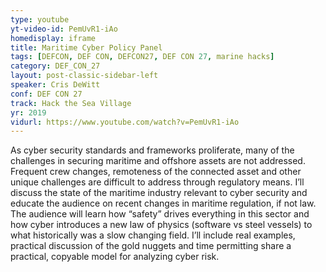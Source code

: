 ```yaml
---
type: youtube
yt-video-id: PemUvR1-iAo
homedisplay: iframe
title: Maritime Cyber Policy Panel
tags: [DEFCON, DEF CON, DEFCON27, DEF CON 27, marine hacks]
category: DEF_CON_27
layout: post-classic-sidebar-left
speaker: Cris DeWitt
conf: DEF CON 27
track: Hack the Sea Village
yr: 2019
vidurl: https://www.youtube.com/watch?v=PemUvR1-iAo
---
```

As cyber security standards and frameworks proliferate, many of the challenges in securing maritime and offshore assets are not addressed. Frequent crew changes, remoteness of the connected asset and other unique challenges are difficult to address through regulatory means. I’ll discuss the state of the maritime industry relevant to cyber security and educate the audience on recent changes in maritime regulation, if not law. The audience will learn how “safety” drives everything in this sector and how cyber introduces a new law of physics (software vs steel vessels) to what historically was a slow changing field. I’ll include real examples, practical discussion of the gold nuggets and time permitting share a practical, copyable model for analyzing cyber risk.
